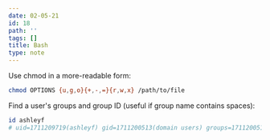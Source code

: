 ```yaml
---
date: 02-05-21
id: 18
path: ''
tags: []
title: Bash
type: note
---
```


Use chmod in a more-readable form:

```bash
chmod OPTIONS {u,g,o}{+,-,=}{r,w,x} /path/to/file
```

Find a user's groups and group ID (useful if group name contains spaces):

```bash
id ashleyf
# uid=1711209719(ashleyf) gid=1711200513(domain users) groups=1711200513(domain users),998(docker)
```